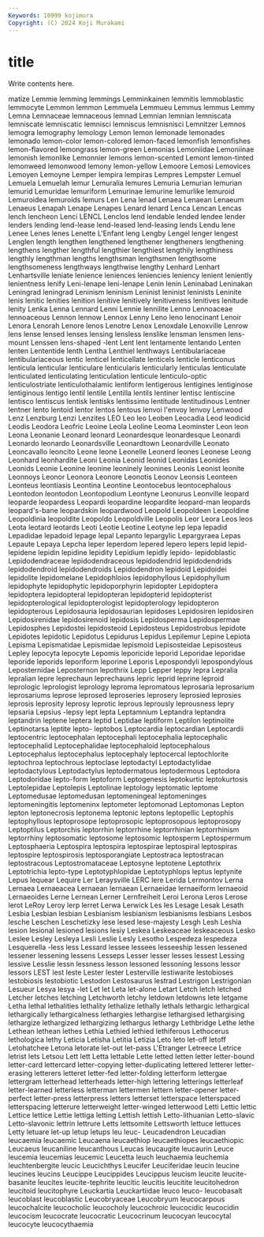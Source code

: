 ```yaml
---
Keywords: 10999 kojimura
Copyright: (C) 2024 Koji Murakami
---
```


# title

Write contents here.



matize Lemmie
lemming lemmings Lemminkainen lemmitis lemmoblastic lemmocyte Lemmon lemmon Lemmuela Lemmueu
Lemmus lemmus Lemmy Lemna Lemnaceae lemnaceous lemnad Lemnian lemnian lemniscata
lemniscate lemniscatic lemnisci lemniscus lemnisnisci Lemnitzer Lemnos lemogra lemography lemology
Lemon lemon lemonade lemonades lemonado lemon-color lemon-colored lemon-faced lemonfish lemonfishes
lemon-flavored lemongrass lemon-green Lemonias Lemoniidae Lemoniinae lemonish lemonlike Lemonnier lemons
lemon-scented Lemont lemon-tinted lemonweed lemonwood lemony lemon-yellow Lemoore Lemosi Lemovices
Lemoyen Lemoyne Lemper lempira lempiras Lempres Lempster Lemuel Lemuela Lemuelah
lemur Lemuralia lemures Lemuria Lemurian lemurian lemurid Lemuridae lemuriform Lemurinae
lemurine lemurlike lemuroid Lemuroidea lemuroids lemurs Len Lena lenad Lenaea
Lenaean Lenaeum Lenaeus Lenapah Lenape Lenapes Lenard lenard Lenca Lencan
Lencas lench lencheon Lenci LENCL Lenclos lend lendable lended lendee
lender lenders lending lend-lease lend-leased lend-leasing lends Lendu lene Lenee
Lenes lenes Lenette L'Enfant leng Lengby Lengel lenger lengest Lenglen
length lengthen lengthened lengthener lengtheners lengthening lengthens lengther lengthful lengthier
lengthiest lengthily lengthiness lengthly lengthman lengths lengthsman lengthsmen lengthsome lengthsomeness
lengthways lengthwise lengthy Lenhard Lenhart Lenhartsville leniate lenience leniences leniencies
leniency lenient leniently lenientness lenify Leni-lenape leni-lenape Lenin lenin Leninabad
Leninakan Leningrad leningrad Leninism leninism Leninist leninist leninists Leninite lenis
lenitic lenities lenition lenitive lenitively lenitiveness lenitives lenitude lenity Lenka
Lenna Lennard Lenni Lennie lennilite Lenno Lennoaceae lennoaceous Lennon lennow
Lennox Lenny Leno leno lenocinant Lenoir Lenora Lenorah Lenore lenos
Lenotre Lenox Lenoxdale Lenoxville Lenrow lens lense lensed lenses lensing
lensless lenslike lensman lensmen lens-mount Lenssen lens-shaped -lent Lent lent
lentamente lentando Lenten lenten Lententide lenth Lentha Lenthiel lenthways Lentibulariaceae
lentibulariaceous lentic lenticel lenticellate lenticels lenticle lenticonus lenticula lenticular lenticulare
lenticularis lenticularly lenticulas lenticulate lenticulated lenticulating lenticulation lenticule lenticulo-optic lenticulostriate
lenticulothalamic lentiform lentigerous lentigines lentiginose lentiginous lentigo lentil lentile Lentilla
lentils lentiner lentisc lentiscine lentisco lentiscus lentisk lentisks lentissimo lentitude
lentitudinous Lentner lentner lento lentoid lentor lentos lentous lenvoi l'envoy
lenvoy Lenwood Lenz Lenzburg Lenzi Lenzites LEO Leo leo Leoben
Leocadia Leod leodicid Leodis Leodora Leofric Leoine Leola Leoline Leoma
Leominster Leon leon Leona Leonanie Leonard leonard Leonardesque leonardesque Leonardi
Leonardo leonardo Leonardsville Leonardtown Leonardville Leonato Leoncavallo leoncito Leone leone
Leonelle Leonerd leones Leonese Leong Leonhard leonhardite Leoni Leonia Leonid
leonid Leonidas Leonides Leonids Leonie Leonine leonine leoninely leonines Leonis
Leonist leonite Leonnoys Leonor Leonora Leonore Leonotis Leonov Leonsis Leonteen
Leonteus leontiasis Leontina Leontine Leontocebus leontocephalous Leontodon leontodon Leontopodium Leontyne
Leonurus Leonville leopard leoparde leopardess Leopardi leopardine leopardite leopard-man leopards
leopard's-bane leopardskin leopardwood Leopold Leopoldeen Leopoldine Leopoldinia leopoldite Leopoldo Leopoldville
Leopolis Leor Leora Leos leos Leota leotard leotards Leoti Leotie
Leotine Leotyne lep lepa lepadid Lepadidae lepadoid lepage lepal Lepanto
lepargylic Lepargyraea Lepas Lepaute Lepaya Lepcha leper leperdom lepered lepero
lepers lepid lepid- lepidene lepidin lepidine lepidity Lepidium lepidly lepido-
lepidoblastic Lepidodendraceae lepidodendraceous lepidodendrid lepidodendrids lepidodendroid lepidodendroids Lepidodendron lepidoid Lepidoidei
lepidolite lepidomelane Lepidophloios lepidophyllous Lepidophyllum lepidophyte lepidophytic lepidoporphyrin lepidopter Lepidoptera
lepidoptera lepidopteral lepidopteran lepidopterid lepidopterist lepidopterological lepidopterologist lepidopterology lepidopteron lepidopterous
Lepidosauria lepidosaurian lepidoses Lepidosiren lepidosiren Lepidosirenidae lepidosirenoid lepidosis Lepidosperma Lepidospermae
Lepidosphes Lepidostei lepidosteoid Lepidosteus Lepidostrobus lepidote Lepidotes lepidotic Lepidotus Lepidurus
Lepidus Lepilemur Lepine Lepiota Lepisma Lepismatidae Lepismidae lepismoid Lepisosteidae Lepisosteus
Lepley lepocyta lepocyte Lepomis leporicide leporid Leporidae leporidae leporide leporids
leporiform leporine Leporis Lepospondyli lepospondylous Leposternidae Leposternon lepothrix Lepp Lepper
leppy lepra Lepralia lepralian lepre leprechaun leprechauns lepric leprid leprine
leproid leprologic leprologist leprology leproma lepromatous leprosaria leprosarium leprosariums leprose
leprosed leproseries leprosery leprosied leprosies leprosis leprosity leprosy leprotic leprous
leprously leprousness lepry lepsaria Lepsius -lepsy lept lepta Leptamnium Leptandra
leptandra leptandrin leptene leptera leptid Leptidae leptiform Leptilon leptinolite Leptinotarsa
leptite lepto- leptobos Leptocardia leptocardian Leptocardii leptocentric leptocephalan leptocephali leptocephalia
leptocephalic leptocephalid Leptocephalidae leptocephaloid leptocephalous Leptocephalus leptocephalus leptocephaly leptocercal leptochlorite
leptochroa leptochrous leptoclase leptodactyl Leptodactylidae leptodactylous Leptodactylus leptodermatous leptodermous Leptodora
Leptodoridae lepto-form leptoform Leptogenesis leptokurtic leptokurtosis Leptolepidae Leptolepis Leptolinae leptology
leptomatic leptome Leptomedusae leptomedusan leptomeningeal leptomeninges leptomeningitis leptomeninx leptometer leptomonad
Leptomonas Lepton lepton leptonecrosis leptonema leptonic leptons leptopellic Leptophis leptophyllous
leptoprosope leptoprosopic leptoprosopous leptoprosopy Leptoptilus Leptorchis leptorrhin leptorrhine leptorrhinian leptorrhinism
leptorrhiny leptosomatic leptosome leptosomic leptosperm Leptospermum Leptosphaeria Leptospira leptospira leptospirae
leptospiral leptospiras leptospire leptospirosis leptosporangiate Leptostraca leptostracan leptostracous Leptostromataceae Leptosyne
leptotene Leptothrix Leptotrichia lepto-type Leptotyphlopidae Leptotyphlops leptus leptynite Lepus lequear
Lequire Ler Leraysville LERC lere Lerida Lermontov Lerna Lernaea Lernaeacea
Lernaean lernaean Lernaeidae lernaeiform lernaeoid Lernaeoides Lerne Lernean Lerner Lernfreiheit
Leroi Lerona Leros Lerose lerot LeRoy Leroy lerp lerret Lerwa
Lerwick Les les Lesage Lesak Lesath Lesbia Lesbian lesbian Lesbianism
lesbianism lesbianisms lesbians Lesbos lesche Leschen Leschetizky lese lesed lese-majesty
Lesgh Lesh Leshia lesion lesional lesioned lesions lesiy Leskea Leskeaceae
leskeaceous Lesko Leslee Lesley Lesleya Lesli Leslie Lesly Lesotho Lespedeza
lespedeza Lesquerella -less less Lessard lessee lessees lesseeship lessen lessened
lessener lessening lessens Lesseps Lesser lesser lesses lessest Lessing lessive
Lesslie lessn lessness lesson lessoned lessoning lessons lessor lessors LEST
lest leste Lester lester Lesterville lestiwarite lestobioses lestobiosis lestobiotic Lestodon
Lestosaurus lestrad Lestrigon Lestrigonian Lesueur Lesya lesya -let Let let
Leta let-alone Letart Letch letch letched Letcher letches letching Letchworth
letchy letdown letdowns lete letgame Letha lethal lethalities lethality lethalize
lethally lethals lethargic lethargical lethargically lethargicalness lethargies lethargise lethargised lethargising
lethargize lethargized lethargizing lethargus lethargy Lethbridge Lethe lethe Lethean lethean
lethes Lethia Lethied lethied lethiferous Lethocerus lethologica lethy Leticia Letisha
Letitia Letizia Leto leto let-off letoff Letohatchee Letona letorate let-out
let-pass L'Etranger Letreece Letrice letrist lets Letsou Lett lett Letta
lettable Lette letted letten letter letter-bound letter-card lettercard letter-copying letter-duplicating
lettered letterer letter-erasing letterers letteret letter-fed letter-folding letterform lettergae lettergram
letterhead letterheads letter-high lettering letterings letterleaf letter-learned letterless letterman lettermen
lettern letter-opener letter-perfect letter-press letterpress letters letterset letterspace letterspaced letterspacing
letterure letterweight letter-winged letterwood Letti Lettic lettic Lettice lettice Lettie
lettiga letting Lettish lettish Letto-lithuanian Letto-slavic Letto-slavonic lettrin lettrure Letts
lettsomite Lettsworth lettuce lettuces Letty letuare let-up letup letups leu
leuc- Leucadendron Leucadian leucaemia leucaemic Leucaena leucaethiop leucaethiopes leucaethiopic Leucaeus
leucaniline leucanthous Leucas leucaugite leucaurin Leuce leucemia leucemias leucemic Leucetta
leuch leuchaemia leuchemia leuchtenbergite leucic Leucichthys Leucifer Leuciferidae leucin leucine
leucines leucins Leucippe Leucippides Leucippus leucism leucite leucite-basanite leucites leucite-tephrite
leucitic leucitis leucitite leucitohedron leucitoid leucitophyre Leuckartia Leuckartiidae leuco leuco-
leucobasalt leucoblast leucoblastic Leucobryaceae Leucobryum leucocarpous leucochalcite leucocholic leucocholy leucochroic
leucocidic leucocidin leucocism leucocrate leucocratic Leucocrinum leucocyan leucocytal leucocyte leucocythaemia
